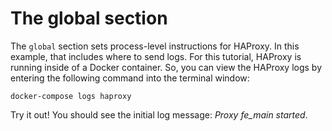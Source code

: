 # The global section

The `global` section sets process-level instructions for HAProxy. In this example, that includes where to send logs. For this tutorial, HAProxy is running inside of a Docker container. So, you can view the HAProxy logs by entering the following command into the terminal window:

```
docker-compose logs haproxy
```

Try it out! You should see the initial log message: *Proxy fe_main started*.